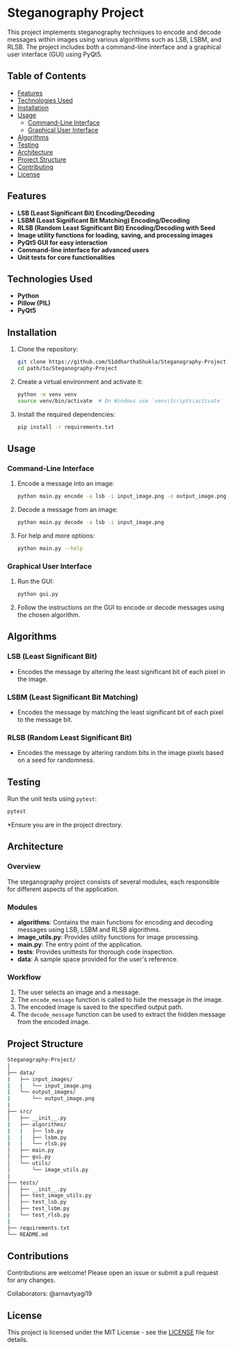 # Steganography Project

This project implements steganography techniques to encode and decode messages within images using various algorithms such as LSB, LSBM, and RLSB. The project includes both a command-line interface and a graphical user interface (GUI) using PyQt5.

## Table of Contents

- [Features](#features)
- [Technologies Used](#technologies-used)
- [Installation](#installation)
- [Usage](#usage)
  - [Command-Line Interface](#command-line-interface)
  - [Graphical User Interface](#graphical-user-interface)
- [Algorithms](#algorithms)
- [Testing](#testing)
- [Architecture](#architecture)
- [Project Structure](#project-structure)
- [Contributing](#contributions)
- [License](#license)

## Features

- **LSB (Least Significant Bit) Encoding/Decoding**
- **LSBM (Least Significant Bit Matching) Encoding/Decoding**
- **RLSB (Random Least Significant Bit) Encoding/Decoding with Seed**
- **Image utility functions for loading, saving, and processing images**
- **PyQt5 GUI for easy interaction**
- **Command-line interface for advanced users**
- **Unit tests for core functionalities**


## Technologies Used
- **Python**
- **Pillow (PIL)**
- **PyQt5**

## Installation

1. Clone the repository:
    ```sh
    git clone https://github.com/S1ddharthaShukla/Steganography-Project.git
    cd path/to/Steganography-Project
    ```

2. Create a virtual environment and activate it:
    ```sh
    python -m venv venv
    source venv/bin/activate  # On Windows use `venv\Scripts\activate`
    ```

3. Install the required dependencies:
    ```sh
    pip install -r requirements.txt
    ```

## Usage

### Command-Line Interface

1. Encode a message into an image:
    ```sh
    python main.py encode -a lsb -i input_image.png -o output_image.png -m "Your secret message"
    ```

2. Decode a message from an image:
    ```sh
    python main.py decode -a lsb -i input_image.png
    ```

3. For help and more options:
    ```sh
    python main.py --help
    ```

### Graphical User Interface

1. Run the GUI:
    ```sh
    python gui.py
    ```

2. Follow the instructions on the GUI to encode or decode messages using the chosen algorithm.

## Algorithms

### LSB (Least Significant Bit)
- Encodes the message by altering the least significant bit of each pixel in the image.

### LSBM (Least Significant Bit Matching)
- Encodes the message by matching the least significant bit of each pixel to the message bit.

### RLSB (Random Least Significant Bit)
- Encodes the message by altering random bits in the image pixels based on a seed for randomness.

## Testing

Run the unit tests using `pytest`:
```sh
pytest
```
*Ensure you are in the project directory.

## Architecture

### Overview
The steganography project consists of several modules, each responsible for different aspects of the application.

### Modules
- **algorithms**: Contains the main functions for encoding and decoding messages using LSB, LSBM and RLSB algorithms.
- **image_utils.py**: Provides utility functions for image processing.
- **main.py**: The entry point of the application.
- **tests**: Provides unittests for thorough code inspection.
- **data**: A sample space provided for the user's reference.

### Workflow
1. The user selects an image and a message.
2. The `encode_message` function is called to hide the message in the image.
3. The encoded image is saved to the specified output path.
4. The `decode_message` function can be used to extract the hidden message from the encoded image.

## Project Structure

```sh
Steganography-Project/
│
├── data/
|   ├── input_images/
|   |   └── input_image.png
|   └── output_images/
|       └── output_image.png
|
├── src/
│   ├── __init__.py
|   ├── algorithms/
|   |   ├── lsb.py
|   |   ├── lsbm.py
|   |   └── rlsb.py
│   ├── main.py
│   ├── gui.py
│   └── utils/
│       └── image_utils.py
|
├── tests/
│   ├── __init__.py
│   ├── test_image_utils.py
│   ├── test_lsb.py
│   ├── test_lsbm.py
|   └── test_rlsb.py
|
├── requirements.txt
└── README.md
```

## Contributions

Contributions are welcome! Please open an issue or submit a pull request for any changes.

Collaborators: @arnavtyagi19

## License

This project is licensed under the MIT License - see the [LICENSE](https://github.com/S1ddharthaShukla/Steganography-Project?tab=MIT-1-ov-file) file for details.
